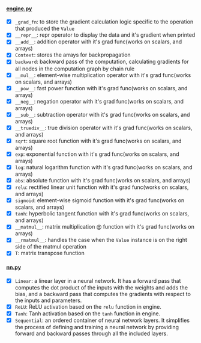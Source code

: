 #### [engine.py](/microgradplus/engine.py)
- [x] `_grad_fn`: to store the gradient calculation logic specific to the operation that produced the `Value`
- [x] `__repr__`: repr operator to display the data and it's gradient when printed
- [x] `__add__`: addition operator with it's grad func(works on scalars, and arrays)
- [x] `Context`: stores the arrays for backpropagation
- [x] `backward`: backward pass of the computation, calculating gradients for all nodes in the computation graph by chain rule
- [x] `__mul__`: element-wise multiplication operator with it's grad func(works on scalars, and arrays)
- [x] `__pow__`: fast power function with it's grad func(works on scalars, and arrays)
- [x] `__neg__`: negation operator with it's grad func(works on scalars, and arrays)
- [x] `__sub__`: subtraction operator with it's grad func(works on scalars, and arrays)
- [x] `__truediv__`: true division operator with it's grad func(works on scalars, and arrays)
- [x] `sqrt`: square root function with it's grad func(works on scalars, and arrays)
- [x] `exp`: exponential function with it's grad func(works on scalars, and arrays)
- [x] `log`: natural logarithm function with it's grad func(works on scalars, and arrays)
- [x] `abs`: absolute function with it's grad func(works on scalars, and arrays)
- [x] `relu`: rectified linear unit function with it's grad func(works on scalars, and arrays)
- [x] `sigmoid`: element-wise sigmoid function with it's grad func(works on scalars, and arrays)
- [x] `tanh`: hyperbolic tangent function with it's grad func(works on scalars, and arrays)
- [x] `__matmul__`: matrix multiplication @ function with it's grad func(works on arrays)
- [x] `__rmatmul__`: handles the case when the `Value` instance is on the right side of the matmul operation
- [x] `T`: matrix transpose function

#### [nn.py](/microgradplus/nn.py)
- [x] `Linear`: a linear layer in a neural network. It has a forward pass that computes the dot product of the inputs with the weights and adds the bias, and a backward pass that computes the gradients with respect to the inputs and parameters.
- [x] `ReLU`: ReLU activation based on the `relu` function in engine.
- [x] `Tanh`: Tanh activation based on the `tanh` function in engine.
- [x] `Sequential`: an ordered container of neural network layers. It simplifies the process of defining and training a neural network by providing forward and backward passes through all the included layers.